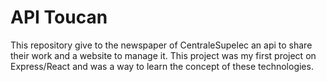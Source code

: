 # API Toucan

This repository give to the newspaper of CentraleSupelec an api to share their work and a website to manage it.
This project was my first project on Express/React and was a way to learn the concept of these technologies.